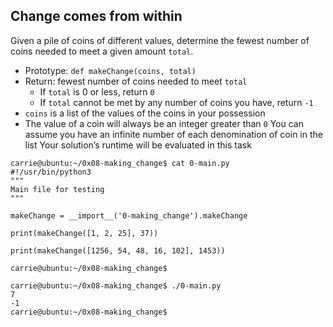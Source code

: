 ##  Change comes from within

Given a pile of coins of different values, determine the fewest number of coins needed to meet a given amount `total`.

+ Prototype: `def makeChange(coins, total)`
+ Return: fewest number of coins needed to meet `total`
    + If `total` is 0 or less, return `0`
    + If `total` cannot be met by any number of coins you have, return `-1`
+ `coins` is a list of the values of the coins in your possession
+ The value of a coin will always be an integer greater than `0`
You can assume you have an infinite number of each denomination of coin in the list
Your solution’s runtime will be evaluated in this task
```
carrie@ubuntu:~/0x08-making_change$ cat 0-main.py
#!/usr/bin/python3
"""
Main file for testing
"""

makeChange = __import__('0-making_change').makeChange

print(makeChange([1, 2, 25], 37))

print(makeChange([1256, 54, 48, 16, 102], 1453))

carrie@ubuntu:~/0x08-making_change$
```
```
carrie@ubuntu:~/0x08-making_change$ ./0-main.py
7
-1
carrie@ubuntu:~/0x08-making_change$
```